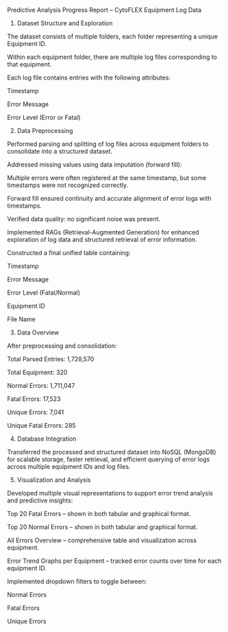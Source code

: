 Predictive Analysis Progress Report – CytoFLEX Equipment Log Data

1. Dataset Structure and Exploration

The dataset consists of multiple folders, each folder representing a unique Equipment ID.

Within each equipment folder, there are multiple log files corresponding to that equipment.

Each log file contains entries with the following attributes:

Timestamp

Error Message

Error Level (Error or Fatal)

2. Data Preprocessing

Performed parsing and splitting of log files across equipment folders to consolidate into a structured dataset.

Addressed missing values using data imputation (forward fill):

Multiple errors were often registered at the same timestamp, but some timestamps were not recognized correctly.

Forward fill ensured continuity and accurate alignment of error logs with timestamps.

Verified data quality: no significant noise was present.

Implemented RAGs (Retrieval-Augmented Generation) for enhanced exploration of log data and structured retrieval of error information.

Constructed a final unified table containing:

Timestamp

Error Message

Error Level (Fatal/Normal)

Equipment ID

File Name

3. Data Overview

After preprocessing and consolidation:

Total Parsed Entries: 1,728,570

Total Equipment: 320

Normal Errors: 1,711,047

Fatal Errors: 17,523

Unique Errors: 7,041

Unique Fatal Errors: 285

4. Database Integration

Transferred the processed and structured dataset into NoSQL (MongoDB) for scalable storage, faster retrieval, and efficient querying of error logs across multiple equipment IDs and log files.

5. Visualization and Analysis

Developed multiple visual representations to support error trend analysis and predictive insights:

Top 20 Fatal Errors – shown in both tabular and graphical format.

Top 20 Normal Errors – shown in both tabular and graphical format.

All Errors Overview – comprehensive table and visualization across equipment.

Error Trend Graphs per Equipment – tracked error counts over time for each equipment ID.

Implemented dropdown filters to toggle between:

Normal Errors

Fatal Errors

Unique Errors




